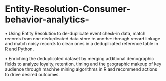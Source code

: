 # Entity-Resolution-Consumer-behavior-analytics-

•	Using Entity Resolution to de-duplicate event check-in data, match records from one deduplicated data store to another through record linkage and match noisy records to clean ones in a deduplicated reference table in R and Python.



•	Enriching the deduplicated dataset by merging additional demographic fields to analyze loyalty, retention, timing and the geographic makeup of key audience through machine mining algorithms in R and recommend actions to drive desired outcomes.

